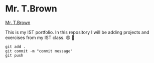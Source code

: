 # Mr. T.Brown
[Mr. T.Brown](https://github.com/Bosstown5555/ist-portfolio-Tali.git)

This is my IST portfolio. In this repository I will be adding projects and exercises from my IST class. :rage: :grimacing:
```
git add .
git commit -m "commit message"
git push
```


